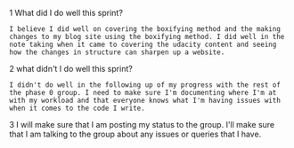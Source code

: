 1 What did I do well this sprint?

    I believe I did well on covering the boxifying method and the making changes to my blog site using the boxifying method. I did well in the note taking when it came to covering the udacity content and seeing how the changes in structure can sharpen up a website.

2   what didn't I do well this sprint?

    I didn't do well in the following up of my progress with the rest of the phase 0 group. I need to make sure I'm documenting where I'm at with my workload and that everyone knows what I'm having issues with when it comes to the code I write.

3   I will make sure that I am posting my status to the group. I'll     make sure that I am talking to the group about any issues or
    queries that I have.
